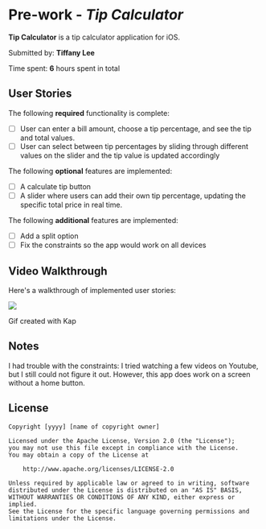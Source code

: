 
# Pre-work - *Tip Calculator*

**Tip Calculator** is a tip calculator application for iOS.

Submitted by: **Tiffany Lee**

Time spent: **6** hours spent in total

## User Stories

The following **required** functionality is complete:

* [ ] User can enter a bill amount, choose a tip percentage, and see the tip and total values.
* [ ] User can select between tip percentages by sliding through different values on the slider and the tip value is updated accordingly

The following **optional** features are implemented:

* [ ] A calculate tip button
* [ ] A slider where users can add their own tip percentage, updating the specific total price in real time.

The following **additional** features are implemented:

- [ ] Add a split option
- [ ] Fix the constraints so the app would work on all devices

## Video Walkthrough

Here's a walkthrough of implemented user stories:

<img src='https://drive.google.com/file/d/11DpmJRs631rb-ZcZKasnYlRcadYvmvyx/view?usp=sharing' />

Gif created with Kap 

## Notes

I had trouble with the constraints: I tried watching a few videos on Youtube, but I still could not figure it out. However, this app does work on a screen without a home button. 

## License

    Copyright [yyyy] [name of copyright owner]

    Licensed under the Apache License, Version 2.0 (the "License");
    you may not use this file except in compliance with the License.
    You may obtain a copy of the License at

        http://www.apache.org/licenses/LICENSE-2.0

    Unless required by applicable law or agreed to in writing, software
    distributed under the License is distributed on an "AS IS" BASIS,
    WITHOUT WARRANTIES OR CONDITIONS OF ANY KIND, either express or implied.
    See the License for the specific language governing permissions and
    limitations under the License.
